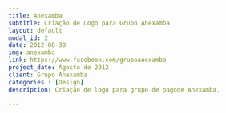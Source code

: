 ```yaml
---
title: Anexamba
subtitle: Criação de Logo para Grupo Anexamba
layout: default
modal_id: 2
date: 2012-08-30
img: anexamba
link: https://www.facebook.com/grupoanexamba
project_date: Agosto de 2012
client: Grupo Anexamba
categories : [Design]
description: Criação de logo para grupo de pagode Anexamba.

---
```

